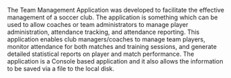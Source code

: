 The Team Management Application was developed to facilitate the effective management of a soccer club. The application is something which can be used to allow coaches or team administrators to manage player administration, attendance tracking, and attendance reporting.
This application enables club managers/coaches to manage team players, monitor attendance for both matches and training sessions, and generate detailed statistical reports on player and match performance.
The application is a Console based application and it also allows the information to be saved via a file to the local disk.
